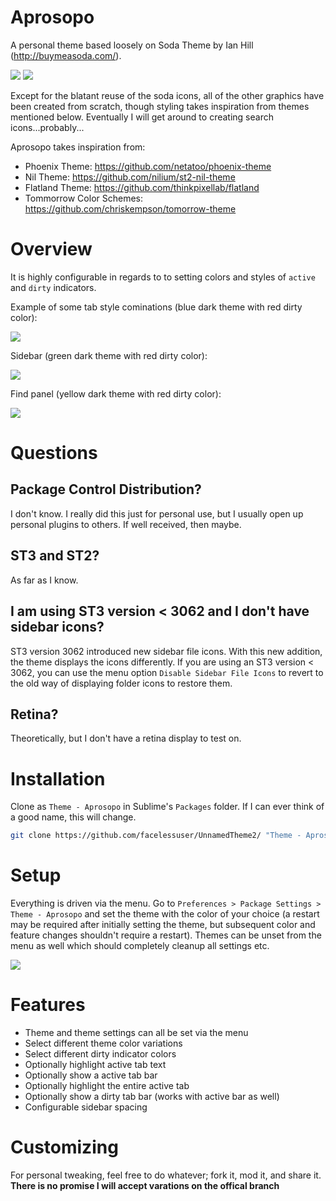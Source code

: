 # Aprosopo
A personal theme based loosely on Soda Theme by Ian Hill (http://buymeasoda.com/).

<img src="https://dl.dropboxusercontent.com/u/342698/UnnamedTheme2/Screenshot_Dark.png" border="0">

<img src="https://dl.dropboxusercontent.com/u/342698/UnnamedTheme2/Screenshot_Light.png" border="0">

Except for the blatant reuse of the soda icons, all of the other graphics have been created from scratch, though styling takes inspiration from themes mentioned below.  Eventually I will get around to creating search icons...probably...

Aprosopo takes inspiration from:

- Phoenix Theme: https://github.com/netatoo/phoenix-theme
- Nil Theme: https://github.com/nilium/st2-nil-theme
- Flatland Theme: https://github.com/thinkpixellab/flatland
- Tommorrow Color Schemes: https://github.com/chriskempson/tomorrow-theme

# Overview
It is highly configurable in regards to to setting colors and styles of `active` and `dirty` indicators.

Example of some tab style cominations (blue dark theme with red dirty color):

<img src="https://dl.dropboxusercontent.com/u/342698/UnnamedTheme2/TabCombos.png" border="0">

Sidebar (green dark theme with red dirty color):

<img src="https://dl.dropboxusercontent.com/u/342698/UnnamedTheme2/Sidebar%20Green.png" border="0">

Find panel (yellow dark theme with red dirty color):

<img src="https://dl.dropboxusercontent.com/u/342698/UnnamedTheme2/FindBar%20Yellow.png" border="0">

# Questions
## Package Control Distribution?
I don't know.  I really did this just for personal use, but I usually open up personal plugins to others.  If well received, then maybe.

## ST3 and ST2?
As far as I know.

## I am using ST3 version < 3062 and I don't have sidebar icons?
ST3 version 3062 introduced new sidebar file icons.  With this new addition, the theme displays the icons differently.  If you are using an ST3 version < 3062, you can use the menu option `Disable Sidebar File Icons` to revert to the old way of displaying folder icons to restore them.

## Retina?
Theoretically, but I don't have a retina display to test on.

# Installation
Clone as `Theme - Aprosopo` in Sublime's `Packages` folder.  If I can ever think of a good name, this will change.

```bash
git clone https://github.com/facelessuser/UnnamedTheme2/ "Theme - Aprosopo"
```

# Setup
Everything is driven via the menu.  Go to `Preferences > Package Settings > Theme - Aprosopo` and set the theme with the color of your choice (a restart may be required after initially setting the theme, but subsequent color and feature changes shouldn't require a restart).  Themes can be unset from the menu as well which should completely cleanup all settings etc.

<img src="https://dl.dropboxusercontent.com/u/342698/UnnamedTheme2/Theme%20Menu.png" border="0">

# Features
- Theme and theme settings can all be set via the menu
- Select different theme color variations
- Select different dirty indicator colors
- Optionally highlight active tab text
- Optionally show a active tab bar
- Optionally highlight the entire active tab
- Optionally show a dirty tab bar (works with active bar as well)
- Configurable sidebar spacing

# Customizing
For personal tweaking, feel free to do whatever; fork it, mod it, and share it.  **There is no promise I will accept varations on the offical branch**
